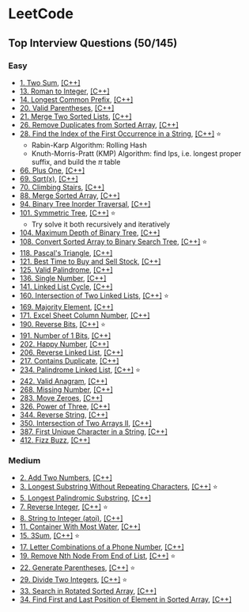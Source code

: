 # LeetCode

## Top Interview Questions (50/145)

### Easy
* [1. Two Sum](https://leetcode.com/problems/two-sum/), [[C++]](https://github.com/Morris88826/LeetCode/blob/main/Solution/easy/0001.cpp)
* [13. Roman to Integer](https://leetcode.com/problems/roman-to-integer/), [[C++]](https://github.com/Morris88826/LeetCode/blob/main/Solution/easy/0013.cpp)
* [14. Longest Common Prefix](https://leetcode.com/problems/longest-common-prefix/description/), [[C++]](https://github.com/Morris88826/LeetCode/blob/main/Solution/easy/0014.cpp)
* [20. Valid Parentheses](https://leetcode.com/problems/valid-parentheses/), [[C++]](https://github.com/Morris88826/LeetCode/blob/main/Solution/easy/0020.cpp)
* [21. Merge Two Sorted Lists](https://leetcode.com/problems/merge-two-sorted-lists/description/), [[C++]](https://github.com/Morris88826/LeetCode/blob/main/Solution/easy/0021.cpp)
* [26. Remove Duplicates from Sorted Array](https://leetcode.com/problems/remove-duplicates-from-sorted-array/description/), [[C++]](https://github.com/Morris88826/LeetCode/blob/main/Solution/easy/0026.cpp)
* [28. Find the Index of the First Occurrence in a String](https://leetcode.com/problems/find-the-index-of-the-first-occurrence-in-a-string/description/), [[C++]](https://github.com/Morris88826/LeetCode/blob/main/Solution/easy/0028.cpp) :star:
  - Rabin-Karp Algorithm: Rolling Hash
  - Knuth-Morris-Pratt (KMP) Algorithm: find lps, i.e. longest proper suffix, and build the $\pi$ table
* [66. Plus One](https://leetcode.com/problems/plus-one/description/), [[C++]](https://github.com/Morris88826/LeetCode/blob/main/Solution/easy/0066.cpp)
* [69. Sqrt(x)](https://leetcode.com/problems/sqrtx/description/), [[C++]](https://github.com/Morris88826/LeetCode/blob/main/Solution/easy/0069.cpp)
* [70. Climbing Stairs](https://leetcode.com/problems/climbing-stairs/description/), [[C++]](https://github.com/Morris88826/LeetCode/blob/main/Solution/easy/0070.cpp)
* [88. Merge Sorted Array](https://leetcode.com/problems/merge-sorted-array/description/), [[C++]](https://github.com/Morris88826/LeetCode/blob/main/Solution/easy/0088.cpp)
* [94. Binary Tree Inorder Traversal](https://leetcode.com/problems/binary-tree-inorder-traversal/description/), [[C++]](https://github.com/Morris88826/LeetCode/blob/main/Solution/easy/0094.cpp)
* [101. Symmetric Tree](https://leetcode.com/problems/symmetric-tree/description/), [[C++]](https://github.com/Morris88826/LeetCode/blob/main/Solution/easy/0101.cpp) :star:
  - Try solve it both recursively and iteratively
* [104. Maximum Depth of Binary Tree](https://leetcode.com/problems/maximum-depth-of-binary-tree/description/), [[C++]](https://github.com/Morris88826/LeetCode/blob/main/Solution/easy/0104.cpp)
* [108. Convert Sorted Array to Binary Search Tree](https://leetcode.com/problems/convert-sorted-array-to-binary-search-tree/description/), [[C++]](https://github.com/Morris88826/LeetCode/blob/main/Solution/easy/0108.cpp) :star:
* [118. Pascal's Triangle](https://leetcode.com/problems/pascals-triangle/description/), [[C++]](https://github.com/Morris88826/LeetCode/blob/main/Solution/easy/0118.cpp)
* [121. Best Time to Buy and Sell Stock](https://leetcode.com/problems/best-time-to-buy-and-sell-stock/description/), [[C++]](https://github.com/Morris88826/LeetCode/blob/main/Solution/easy/0121.cpp)
* [125. Valid Palindrome](https://leetcode.com/problems/valid-palindrome/description/), [[C++]](https://github.com/Morris88826/LeetCode/blob/main/Solution/easy/0125.cpp)
* [136. Single Number](https://leetcode.com/problems/single-number/description/), [[C++]](https://github.com/Morris88826/LeetCode/blob/main/Solution/easy/0136.cpp)
* [141. Linked List Cycle](https://leetcode.com/problems/linked-list-cycle/description/), [[C++]](https://github.com/Morris88826/LeetCode/blob/main/Solution/easy/0141.cpp)
* [160. Intersection of Two Linked Lists](https://leetcode.com/problems/intersection-of-two-linked-lists/description/), [[C++]](https://github.com/Morris88826/LeetCode/blob/main/Solution/easy/0160.cpp) :star:
* [169. Majority Element](https://leetcode.com/problems/majority-element/description/), [[C++]](https://github.com/Morris88826/LeetCode/blob/main/Solution/easy/0169.cpp)
* [171. Excel Sheet Column Number](https://leetcode.com/problems/excel-sheet-column-number/description/), [[C++]](https://github.com/Morris88826/LeetCode/blob/main/Solution/easy/0171.cpp)
* [190. Reverse Bits](https://leetcode.com/problems/reverse-bits/description/), [[C++]](https://github.com/Morris88826/LeetCode/blob/main/Solution/easy/0190.cpp) :star:
* [191. Number of 1 Bits](https://leetcode.com/problems/number-of-1-bits/description/), [[C++]](https://github.com/Morris88826/LeetCode/blob/main/Solution/easy/0191.cpp) 
* [202. Happy Number](https://leetcode.com/problems/happy-number/description/), [[C++]](https://github.com/Morris88826/LeetCode/blob/main/Solution/easy/0202.cpp) 
* [206. Reverse Linked List](https://leetcode.com/problems/reverse-linked-list/description/), [[C++]](https://github.com/Morris88826/LeetCode/blob/main/Solution/easy/0206.cpp)
* [217. Contains Duplicate](https://leetcode.com/problems/contains-duplicate/description/), [[C++]](https://github.com/Morris88826/LeetCode/blob/main/Solution/easy/0217.cpp)
* [234. Palindrome Linked List](https://leetcode.com/problems/palindrome-linked-list/description/), [[C++]](https://github.com/Morris88826/LeetCode/blob/main/Solution/easy/0234.cpp) :star:
* [242. Valid Anagram](https://leetcode.com/problems/valid-anagram/description/), [[C++]](https://github.com/Morris88826/LeetCode/blob/main/Solution/easy/0242.cpp)
* [268. Missing Number](https://leetcode.com/problems/missing-number/description/), [[C++]](https://github.com/Morris88826/LeetCode/blob/main/Solution/easy/0268.cpp)
* [283. Move Zeroes](https://leetcode.com/problems/move-zeroes/description/), [[C++]](https://github.com/Morris88826/LeetCode/blob/main/Solution/easy/0283.cpp)
* [326. Power of Three](https://leetcode.com/problems/power-of-three/description/), [[C++]](https://github.com/Morris88826/LeetCode/blob/main/Solution/easy/0326.cpp)
* [344. Reverse String](https://leetcode.com/problems/reverse-string/description/), [[C++]](https://github.com/Morris88826/LeetCode/blob/main/Solution/easy/0344.cpp)
* [350. Intersection of Two Arrays II](https://leetcode.com/problems/intersection-of-two-arrays-ii/description/), [[C++]](https://github.com/Morris88826/LeetCode/blob/main/Solution/easy/0350.cpp)
* [387. First Unique Character in a String](https://leetcode.com/problems/first-unique-character-in-a-string/description/), [[C++]](https://github.com/Morris88826/LeetCode/blob/main/Solution/easy/0387.cpp)
* [412. Fizz Buzz](https://leetcode.com/problems/fizz-buzz/description/), [[C++]](https://github.com/Morris88826/LeetCode/blob/main/Solution/easy/0417.cpp)

### Medium
* [2. Add Two Numbers](https://leetcode.com/problems/add-two-numbers/description/), [[C++]](https://github.com/Morris88826/LeetCode/blob/main/Solution/medium/0002.cpp)
* [3. Longest Substring Without Repeating Characters](https://leetcode.com/problems/longest-substring-without-repeating-characters/description/), [[C++]](https://github.com/Morris88826/LeetCode/blob/main/Solution/medium/0003.cpp) :star:
* [5. Longest Palindromic Substring](https://leetcode.com/problems/longest-palindromic-substring/description/), [[C++]](https://github.com/Morris88826/LeetCode/blob/main/Solution/medium/0005.cpp)
* [7. Reverse Integer](https://leetcode.com/problems/reverse-integer/description/), [[C++]](https://github.com/Morris88826/LeetCode/blob/main/Solution/medium/0007.cpp) :star:
* [8. String to Integer (atoi)](https://leetcode.com/problems/string-to-integer-atoi/description/), [[C++]](https://github.com/Morris88826/LeetCode/blob/main/Solution/medium/0008.cpp)
* [11. Container With Most Water](https://leetcode.com/problems/container-with-most-water/), [[C++]](https://github.com/Morris88826/LeetCode/blob/main/Solution/medium/0011.cpp)
* [15. 3Sum](https://leetcode.com/problems/3sum/description/), [[C++]](https://github.com/Morris88826/LeetCode/blob/main/Solution/medium/0015.cpp) :star:
* [17. Letter Combinations of a Phone Number](https://leetcode.com/problems/letter-combinations-of-a-phone-number/description/), [[C++]](https://github.com/Morris88826/LeetCode/blob/main/Solution/medium/0017.cpp)
* [19. Remove Nth Node From End of List](https://leetcode.com/problems/remove-nth-node-from-end-of-list/description/), [[C++]](https://github.com/Morris88826/LeetCode/blob/main/Solution/medium/0019.cpp) :star:
* [22. Generate Parentheses](https://leetcode.com/problems/generate-parentheses/description/), [[C++]](https://github.com/Morris88826/LeetCode/blob/main/Solution/medium/0022.cpp) :star:
* [29. Divide Two Integers](https://leetcode.com/problems/divide-two-integers/description/), [[C++]](https://github.com/Morris88826/LeetCode/blob/main/Solution/medium/0029.cpp) :star:
* [33. Search in Rotated Sorted Array](https://leetcode.com/problems/search-in-rotated-sorted-array/description/), [[C++]](https://github.com/Morris88826/LeetCode/blob/main/Solution/medium/0033.cpp)
* [34. Find First and Last Position of Element in Sorted Array](https://leetcode.com/problems/find-first-and-last-position-of-element-in-sorted-array/description/), [[C++]](https://github.com/Morris88826/LeetCode/blob/main/Solution/medium/0034.cpp)
